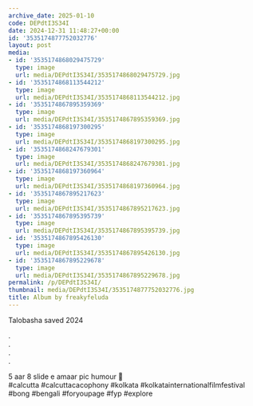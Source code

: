 ```yaml
---
archive_date: 2025-01-10
code: DEPdtI3S34I
date: 2024-12-31 11:48:27+00:00
id: '3535174877752032776'
layout: post
media:
- id: '3535174868029475729'
  type: image
  url: media/DEPdtI3S34I/3535174868029475729.jpg
- id: '3535174868113544212'
  type: image
  url: media/DEPdtI3S34I/3535174868113544212.jpg
- id: '3535174867895359369'
  type: image
  url: media/DEPdtI3S34I/3535174867895359369.jpg
- id: '3535174868197300295'
  type: image
  url: media/DEPdtI3S34I/3535174868197300295.jpg
- id: '3535174868247679301'
  type: image
  url: media/DEPdtI3S34I/3535174868247679301.jpg
- id: '3535174868197360964'
  type: image
  url: media/DEPdtI3S34I/3535174868197360964.jpg
- id: '3535174867895217623'
  type: image
  url: media/DEPdtI3S34I/3535174867895217623.jpg
- id: '3535174867895395739'
  type: image
  url: media/DEPdtI3S34I/3535174867895395739.jpg
- id: '3535174867895426130'
  type: image
  url: media/DEPdtI3S34I/3535174867895426130.jpg
- id: '3535174867895229678'
  type: image
  url: media/DEPdtI3S34I/3535174867895229678.jpg
permalink: /p/DEPdtI3S34I/
thumbnail: media/DEPdtI3S34I/3535174877752032776.jpg
title: Album by freakyfeluda
---
```


Talobasha saved 2024   
  
.  
.  
.  
.  
  
5 aar 8 slide e amaar pic humour 🤑  
#calcutta #calcuttacacophony #kolkata #kolkatainternationalfilmfestival #bong #bengali #foryoupage #fyp #explore